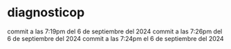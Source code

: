# diagnosticop
commit a las 7:19pm del 6 de septiembre del 2024
commit a las 7:26pm del 6 de septiembre del 2024
commit a las 7:24pm el 6 de septiembre del 2024
